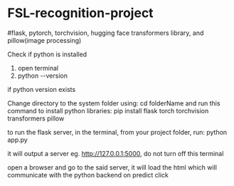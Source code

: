 # FSL-recognition-project

#flask, pytorch, torchvision, hugging face transformers library, and pillow(image processing)

Check if python is installed
1. open terminal
2. python --version

if python version exists

Change directory to the system folder using: cd folderName 
and run this command to install python libraries:
pip install flask torch torchvision transformers pillow

to run the flask server, in the terminal, from your project folder, run:
python app.py

it will output a server eg. http://127.0.0.1:5000, do not turn off this terminal

open a browser and go to the said server, it will load the html which will communicate with the python backend on predict click